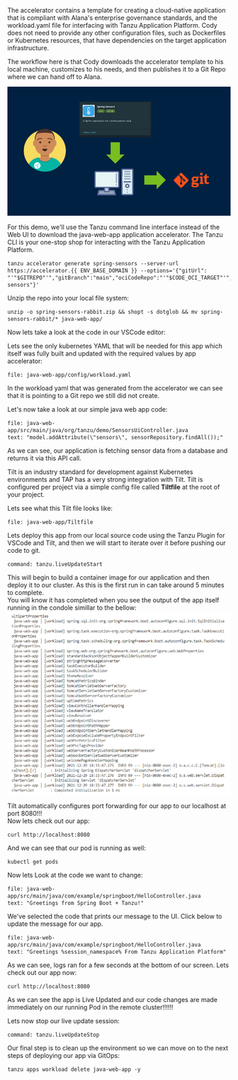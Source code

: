 The accelerator contains a template for creating a cloud-native application that is compliant with Alana's enterprise governance standards, and the workload.yaml file for interfacing with Tanzu Application Platform. Cody does not need to provide any other configuration files, such as Dockerfiles or Kubernetes resources, that have dependencies on the target application infrastructure.

The workflow here is that Cody downloads the accelerator template to his local machine, customizes to his needs, and then publishes it to a Git Repo where we can hand off to Alana.

![Accelerator to Git](images/push-to-git.png)

For this demo, we'll use the Tanzu command line interface instead of the Web UI to download the java-web-app application accelerator. The Tanzu CLI is your one-stop shop for interacting with the Tanzu Application Platform.

```execute
tanzu accelerator generate spring-sensors --server-url https://accelerator.{{ ENV_BASE_DOMAIN }} --options='{"gitUrl": "'"$GITREPO"'","gitBranch":"main","ociCodeRepo":"'"$CODE_OCI_TARGET"'","advSettings":true,"devMode":true,"kubeContext":"eduk8s","securityConfig":"both","artifactId":"spring-sensors"}'
```

Unzip the repo into your local file system:

```execute
unzip -o spring-sensors-rabbit.zip && shopt -s dotglob && mv spring-sensors-rabbit/* java-web-app/
```

Now lets take a look at the code in our VSCode editor:
  
Lets see the only kubernetes YAML that will be needed for this app which itself was fully built and updated with the required values by app accelerator:
```editor:open-file
file: java-web-app/config/workload.yaml
```  
  
In the workload yaml that was generated from the accelerator we can see that it is pointing to a Git repo we still did not create.

Let's now take a look at our simple java web app code:
```editor:select-matching-text
file: java-web-app/src/main/java/org/tanzu/demo/SensorsUiController.java
text: "model.addAttribute(\"sensors\", sensorRepository.findAll());"
```
As we can see, our application is fetching sensor data from a database and returns it via this API call.

Tilt is an industry standard for development against Kubernetes environments and TAP has a very strong integration with Tilt. Tilt is configured per project via a simple config file called **Tiltfile** at the root of your project.

Lets see what this Tilt file looks like:
```editor:open-file
file: java-web-app/Tiltfile
``` 
  
Lets deploy this app from our local source code using the Tanzu Plugin for VSCode and Tilt, and then we will start to iterate over it before pushing our code to git.  
```editor:execute-command
command: tanzu.liveUpdateStart
```
  
This will begin to build a container image for our application and then deploy it to our cluster. As this is the first run in can take around 5 minutes to complete.  
You will know it has completed when you see the output of the app itself running in the condole simillar to the bellow: 
![App Is Ready](images/App-Is-Ready.PNG)  

Tilt automatically configures port forwarding for our app to our localhost at port 8080!!!  
Now lets check out our app:  
```execute-2
curl http://localhost:8080
```
And we can see that our pod is running as well:
```execute
kubectl get pods
```  
  
Now lets Look at the code we want to change:
```editor:select-matching-text
file: java-web-app/src/main/java/com/example/springboot/HelloController.java
text: "Greetings from Spring Boot + Tanzu!"
```

We've selected the code that prints our message to the UI. Click below to update the message for our app.

```editor:replace-text-selection
file: java-web-app/src/main/java/com/example/springboot/HelloController.java
text: "Greetings %session_namespace% From Tanzu Application Platform"
```  

As we can see, logs ran for a few seconds at the bottom of our screen. Lets check out our app now:
```execute-2
curl http://localhost:8080
```  
  
As we can see the app is Live Updated and our code changes are made immediately on our running Pod in the remote cluster!!!!!!
  
Lets now stop our live update session:

```editor:execute-command
command: tanzu.liveUpdateStop
```
  
Our final step is to clean up the environment so we can move on to the next steps of deploying our app via GitOps:
```execute
tanzu apps workload delete java-web-app -y
```
